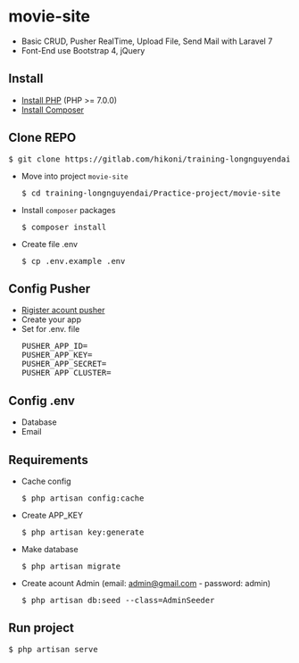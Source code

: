 # movie-site

-   Basic CRUD, Pusher RealTime, Upload File, Send Mail with Laravel 7
-   Font-End use Bootstrap 4, jQuery

## Install

-   [Install PHP](https://www.php.net/downloads.php) (PHP >= 7.0.0)
-   [Install Composer](https://getcomposer.org/download/)

## Clone REPO

<pre>$ git clone https://gitlab.com/hikoni/training-longnguyendai.git </pre>

-   Move into project `movie-site`
    <pre>$ cd training-longnguyendai/Practice-project/movie-site </pre>
-   Install `composer` packages
    <pre>$ composer install </pre>
-   Create file .env
    <pre>$ cp .env.example .env </pre>

## Config Pusher

-   [Rigister acount pusher](https://dashboard.pusher.com/)
-   Create your app
-   Set for .env. file
    <pre>PUSHER_APP_ID=
    PUSHER_APP_KEY=
    PUSHER_APP_SECRET=
    PUSHER_APP_CLUSTER=</pre>

## Config .env

-   Database
-   Email

## Requirements

-   Cache config
    <pre>$ php artisan config:cache </pre>
-   Create APP_KEY
    <pre>$ php artisan key:generate </pre>
-   Make database
    <pre>$ php artisan migrate </pre>
-   Create acount Admin (email: admin@gmail.com - password: admin)
    <pre>$ php artisan db:seed --class=AdminSeeder </pre>

## Run project

<pre>$ php artisan serve </pre>
